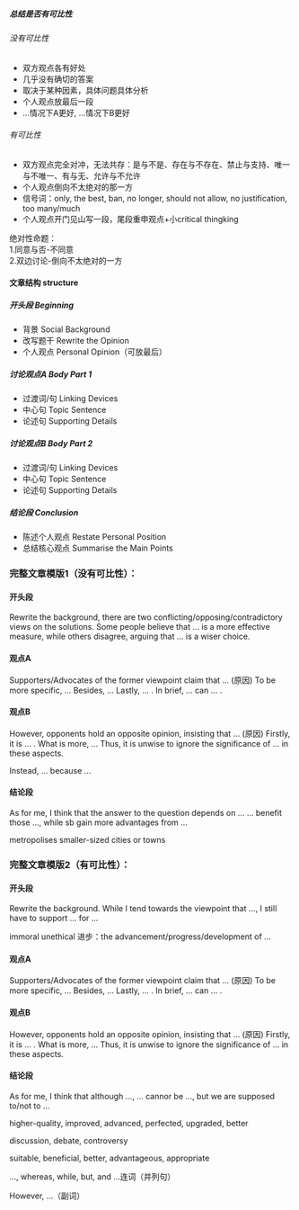##### 总结是否有可比性
###### 没有可比性
- 双方观点各有好处
- 几乎没有确切的答案
- 取决于某种因素，具体问题具体分析
- 个人观点放最后一段
- ...情况下A更好, ...情况下B更好
 
###### 有可比性
- 双方观点完全对冲，无法共存：是与不是、存在与不存在、禁止与支持、唯一与不唯一、有与无、允许与不允许
- 个人观点倒向不太绝对的那一方
- 信号词：only, the best, ban, no longer, should not allow, no justification, too many/much
- 个人观点开门见山写一段，尾段重申观点+小critical thingking


绝对性命题：      
1.同意与否-不同意        
2.双边讨论-倒向不太绝对的一方      



#### 文章结构 structure
##### 开头段 Beginning
- 背景 Social Background
- 改写题干 Rewrite the Opinion
- 个人观点 Personal Opinion（可放最后）
##### 讨论观点A Body Part 1
- 过渡词/句 Linking Devices
- 中心句 Topic Sentence
- 论述句 Supporting Details
##### 讨论观点B Body Part 2
- 过渡词/句 Linking Devices
- 中心句 Topic Sentence
- 论述句 Supporting Details
##### 结论段 Conclusion
- 陈述个人观点 Restate Personal Position
- 总结核心观点 Summarise the Main Points



### 完整文章模版1（没有可比性）：
#### 开头段 
Rewrite the background, there are two conflicting/opposing/contradictory views on the solutions. Some people believe that ... is a more effective measure, while others disagree, arguing that ... is a wiser choice.

#### 观点A
Supporters/Advocates of the former viewpoint claim that ... (原因) To be more specific, ... Besides, ... Lastly, ... . In brief, ... can ... .

#### 观点B
However, opponents hold an opposite opinion, insisting that ... (原因) Firstly, it is ... . What is more, ... Thus, it is unwise to ignore the significance of ... in these aspects.

Instead, ... because ...

#### 结论段
As for me, I think that the answer to the question depends on ... ... benefit those ..., while sb gain more advantages from ...

metropolises   smaller-sized cities or towns



### 完整文章模版2（有可比性）：
#### 开头段
Rewrite the background. While I tend towards the viewpoint that ..., I still have to support ... for  ...

immoral   unethical
进步：the advancement/progress/development of ...

#### 观点A
Supporters/Advocates of the former viewpoint claim that ... (原因) To be more specific, ... Besides, ... Lastly, ... . In brief, ... can ... .

#### 观点B
However, opponents hold an opposite opinion, insisting that ... (原因) Firstly, it is ... . What is more, ... Thus, it is unwise to ignore the significance of ... in these aspects.

#### 结论段
As for me, I think that although ..., ... cannor be ..., but we are supposed to/not to ...



higher-quality, improved, advanced, perfected, upgraded, better


discussion, debate, controversy

suitable, beneficial, better, advantageous, appropriate


..., whereas, while, but, and ...连词（并列句）

However, ...（副词）






